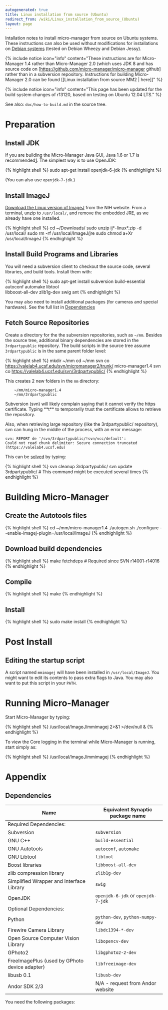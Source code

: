 ```yaml
---
autogenerated: true
title: Linux installation from source (Ubuntu)
redirect_from: /wiki/Linux_installation_from_source_(Ubuntu)
layout: page
---
```


Intallation notes to install micro-manager from source on Ubuntu
systems. These instructions can also be used without modifications for
installations on [Debian systems](http://debian.org) (tested on Debian
Wheezy and Debian Jessy).

{% include notice icon="info" content="These instructions are for Micro-Manager 1.4 rather than Micro-Manager 2.0 (which uses JDK 8 and has source code on [https://github.com/micro-manager/micro-manager github] rather than in a subversion repository. Instructions for building Micro-Manager 2.0 can be found [[Linux installation from source MM2 | here]]" %}

{% include notice icon="info" content="This page has been updated for the build system changes of r13120, based on testing on Ubuntu 12.04 LTS." %}

See also: `doc/how-to-build.md` in the source tree.

# Preparation

## Install JDK

If you are building the Micro-Manager Java GUI, Java 1.6 or 1.7 is
recommended[1](http://imagej.1557.x6.nabble.com/Java-error-when-compiling-a-plugin-tp5004378p5004386.html).
The simplest way is to use OpenJDK:

{% highlight shell %}
sudo apt-get install openjdk-6-jdk
{% endhighlight %}

(You can also use `openjdk-7-jdk`.)

## Install ImageJ

[Download the Linux version of
ImageJ](http://rsb.info.nih.gov/ij/download.html) from the NIH website.
From a terminal, unzip to `/usr/local/`, and remove the embedded JRE, as
we already have one installed.

{% highlight shell %}
cd ~/Downloads/
sudo unzip ij*-linux*.zip -d /usr/local/
sudo rm -rf /usr/local/ImageJ/jre
sudo chmod a+Xr /usr/local/ImageJ
{% endhighlight %}

## Install Build Programs and Libraries

You will need a subversion client to checkout the source code, several
libraries, and build tools. Install them with:

{% highlight shell %}
sudo apt-get install subversion build-essential autoconf automake libtool \
                     libboost-all-dev zlib1g-dev swig ant
{% endhighlight %}

You may also need to install additional packages (for cameras and
special hardware). See the full list in
[Dependencies](#dependencies "wikilink")

## Fetch Source Repositories

Create a directory for the the subversion repositories, such as `~/mm`.
Besides the source tree, additional binary dependencies are stored in
the `3rdpartypublic` repository. The build scripts in the source tree
assume `3rdpartypublic` is in the same parent folder level:

{% highlight shell %}
mkdir ~/mm
cd ~/mm
svn co https://valelab4.ucsf.edu/svn/micromanager2/trunk/ micro-manager1.4
svn co https://valelab4.ucsf.edu/svn/3rdpartypublic/
{% endhighlight %}

This creates 2 new folders in the `mm` directory:

        ~/mm/micro-manager1.4
        ~/mm/3rdpartypublic

Subversion (svn) will likely complain saying that it cannot verify the
https certificate. Typing \*\*t\*\* to temporarily trust the certificate
allows to retrieve the repository.

Also, when retrieving large repository (like the 3rdpartypublic/
repository), svn can hung in the middle of the process, with an error
message:

    svn: REPORT de '/svn/3rdpartypublic/!svn/vcc/default': 
    Could not read chunk delimiter: Secure connection truncated (https://valelab4.ucsf.edu)

This can be
[solved](http://stackoverflow.com/questions/4031845/svn-resuming-aborted-checkout#13789596)
by typing:

{% highlight shell %}
svn cleanup 3rdpartypublic/
svn update 3rdpartypublic/ # This command might be executed several times
{% endhighlight %}

# Building Micro-Manager

## Create the Autotools files

{% highlight shell %}
cd ~/mm/micro-manager1.4
./autogen.sh
./configure --enable-imagej-plugin=/usr/local/ImageJ
{% endhighlight %}

## Download build dependencies

{% highlight shell %}
make fetchdeps   # Required since SVN r14001-r14016
{% endhighlight %}

## Compile

{% highlight shell %}
make
{% endhighlight %}

## Install

{% highlight shell %}
sudo make install
{% endhighlight %}

# Post Install

## Editing the startup script

A script named `mmimagej` will have been installed in
`/usr/local/ImageJ`. You might want to edit its contents to pass extra
flags to Java. You may also want to put this script in your `PATH`.

# Running Micro-Manager

Start Micro-Manager by typing:

{% highlight shell %}
/usr/local/ImageJ/mmimagej 2>&1 >/dev/null &
{% endhighlight %}

To view the Core logging in the terminal while Micro-Manager is running,
start simply as:

{% highlight shell %}
/usr/local/ImageJ/mmimagej
{% endhighlight %}

# Appendix

## Dependencies

| Name                                          | Equivalent Synaptic package name   |
|-----------------------------------------------|------------------------------------|
| Required Dependencies:                        |                                    |
| Subversion                                    | `subversion`                       |
| GNU C++                                       | `build-essential`                  |
| GNU Autotools                                 | `autoconf`, `automake`             |
| GNU Libtool                                   | `libtool`                          |
| Boost libraries                               | `libboost-all-dev`                 |
| zlib compression library                      | `zlib1g-dev`                       |
| Simplified Wrapper and Interface Library      | `swig`                             |
| OpenJDK                                       | `openjdk-6-jdk` or `openjdk-7-jdk` |
| Optional Dependencies:                        |                                    |
| Python                                        | `python-dev`, `python-numpy-dev`   |
| Firewire Camera Library                       | `libdc1394-*-dev`                  |
| Open Source Computer Vision Library           | `libopencv-dev`                    |
| GPhoto2                                       | `libgphoto2-2-dev`                 |
| FreeImagePlus (used by GPhoto device adapter) | `libfreeimage-dev`                 |
| libusb 0.1                                    | `libusb-dev`                       |
| Andor SDK 2/3                                 | N/A - request from Andor website   |

You need the following packages:

